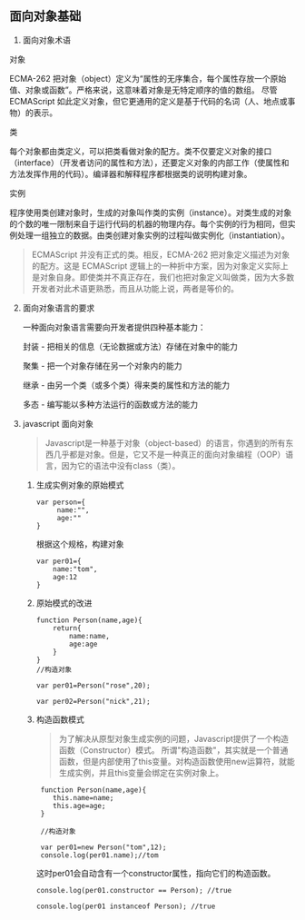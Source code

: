 ## 面向对象基础

1. 面向对象术语

  对象

  ECMA-262 把对象（object）定义为“属性的无序集合，每个属性存放一个原始值、对象或函数”。严格来说，这意味着对象是无特定顺序的值的数组。
  尽管 ECMAScript 如此定义对象，但它更通用的定义是基于代码的名词（人、地点或事物）的表示。

  类

  每个对象都由类定义，可以把类看做对象的配方。类不仅要定义对象的接口（interface）（开发者访问的属性和方法），还要定义对象的内部工作（使属性和方法发挥作用的代码）。编译器和解释程序都根据类的说明构建对象。

  实例

  程序使用类创建对象时，生成的对象叫作类的实例（instance）。对类生成的对象的个数的唯一限制来自于运行代码的机器的物理内存。每个实例的行为相同，但实例处理一组独立的数据。由类创建对象实例的过程叫做实例化（instantiation）。

  >ECMAScript 并没有正式的类。相反，ECMA-262 把对象定义描述为对象的配方。这是 ECMAScript 逻辑上的一种折中方案，因为对象定义实际上是对象自身。即使类并不真正存在，我们也把对象定义叫做类，因为大多数开发者对此术语更熟悉，而且从功能上说，两者是等价的。

2. 面向对象语言的要求

   一种面向对象语言需要向开发者提供四种基本能力：

   封装 - 把相关的信息（无论数据或方法）存储在对象中的能力

   聚集 - 把一个对象存储在另一个对象内的能力

   继承 - 由另一个类（或多个类）得来类的属性和方法的能力

   多态 - 编写能以多种方法运行的函数或方法的能力

3. javascript 面向对象

    >Javascript是一种基于对象（object-based）的语言，你遇到的所有东西几乎都是对象。但是，它又不是一种真正的面向对象编程（OOP）语言，因为它的语法中没有class（类）。

    1. 生成实例对象的原始模式

        ~~~
        var person={
             name:"",
             age:""
        }
        ~~~
        根据这个规格，构建对象

        ~~~
        var per01={
            name:"tom",
            age:12
        }
        ~~~

    2. 原始模式的改进

        ~~~
        function Person(name,age){
            return{
                name:name,
                age:age
            }
        }
        //构造对象

        var per01=Person("rose",20);

        var per02=Person("nick",21);
        ~~~
    3. 构造函数模式

        >为了解决从原型对象生成实例的问题，Javascript提供了一个构造函数（Constructor）模式。
         所谓"构造函数"，其实就是一个普通函数，但是内部使用了this变量。对构造函数使用new运算符，就能生成实例，并且this变量会绑定在实例对象上。

        ~~~
         function Person(name,age){
            this.name=name;
            this.age=age;
         }

         //构造对象

         var per01=new Person("tom",12);
         console.log(per01.name);//tom
        ~~~

        这时per01会自动含有一个constructor属性，指向它们的构造函数。

        ~~~
        console.log(per01.constructor == Person); //true

        console.log(per01 instanceof Person); //true

        ~~~
